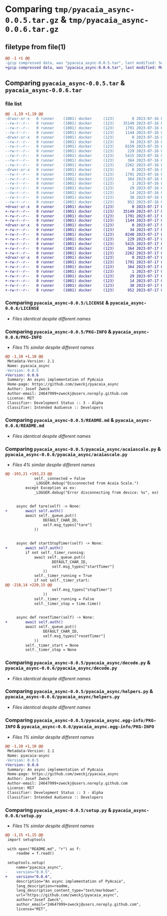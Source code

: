 # Comparing `tmp/pyacaia_async-0.0.5.tar.gz` & `tmp/pyacaia_async-0.0.6.tar.gz`

## filetype from file(1)

```diff
@@ -1 +1 @@
-gzip compressed data, was "pyacaia_async-0.0.5.tar", last modified: Sun Jul 16 06:09:07 2023, max compression
+gzip compressed data, was "pyacaia_async-0.0.6.tar", last modified: Mon Jul 17 05:47:52 2023, max compression
```

## Comparing `pyacaia_async-0.0.5.tar` & `pyacaia_async-0.0.6.tar`

### file list

```diff
@@ -1,19 +1,19 @@
-drwxr-xr-x   0 runner    (1001) docker     (123)        0 2023-07-16 06:09:07.773082 pyacaia_async-0.0.5/
--rw-r--r--   0 runner    (1001) docker     (123)    35149 2023-07-16 06:08:53.000000 pyacaia_async-0.0.5/LICENSE
--rw-r--r--   0 runner    (1001) docker     (123)     1791 2023-07-16 06:09:07.773082 pyacaia_async-0.0.5/PKG-INFO
--rw-r--r--   0 runner    (1001) docker     (123)     1144 2023-07-16 06:08:53.000000 pyacaia_async-0.0.5/README.md
-drwxr-xr-x   0 runner    (1001) docker     (123)        0 2023-07-16 06:09:07.773082 pyacaia_async-0.0.5/pyacaia_async/
--rw-r--r--   0 runner    (1001) docker     (123)       34 2023-07-16 06:08:53.000000 pyacaia_async-0.0.5/pyacaia_async/__init__.py
--rw-r--r--   0 runner    (1001) docker     (123)     8159 2023-07-16 06:08:53.000000 pyacaia_async-0.0.5/pyacaia_async/acaiascale.py
--rw-r--r--   0 runner    (1001) docker     (123)      229 2023-07-16 06:08:53.000000 pyacaia_async-0.0.5/pyacaia_async/const.py
--rw-r--r--   0 runner    (1001) docker     (123)     5415 2023-07-16 06:08:53.000000 pyacaia_async-0.0.5/pyacaia_async/decode.py
--rw-r--r--   0 runner    (1001) docker     (123)      364 2023-07-16 06:08:53.000000 pyacaia_async-0.0.5/pyacaia_async/exceptions.py
--rw-r--r--   0 runner    (1001) docker     (123)     2262 2023-07-16 06:08:53.000000 pyacaia_async-0.0.5/pyacaia_async/helpers.py
-drwxr-xr-x   0 runner    (1001) docker     (123)        0 2023-07-16 06:09:07.773082 pyacaia_async-0.0.5/pyacaia_async.egg-info/
--rw-r--r--   0 runner    (1001) docker     (123)     1791 2023-07-16 06:09:07.000000 pyacaia_async-0.0.5/pyacaia_async.egg-info/PKG-INFO
--rw-r--r--   0 runner    (1001) docker     (123)      364 2023-07-16 06:09:07.000000 pyacaia_async-0.0.5/pyacaia_async.egg-info/SOURCES.txt
--rw-r--r--   0 runner    (1001) docker     (123)        1 2023-07-16 06:09:07.000000 pyacaia_async-0.0.5/pyacaia_async.egg-info/dependency_links.txt
--rw-r--r--   0 runner    (1001) docker     (123)       29 2023-07-16 06:09:07.000000 pyacaia_async-0.0.5/pyacaia_async.egg-info/requires.txt
--rw-r--r--   0 runner    (1001) docker     (123)       14 2023-07-16 06:09:07.000000 pyacaia_async-0.0.5/pyacaia_async.egg-info/top_level.txt
--rw-r--r--   0 runner    (1001) docker     (123)       38 2023-07-16 06:09:07.773082 pyacaia_async-0.0.5/setup.cfg
--rw-r--r--   0 runner    (1001) docker     (123)      952 2023-07-16 06:08:53.000000 pyacaia_async-0.0.5/setup.py
+drwxr-xr-x   0 runner    (1001) docker     (123)        0 2023-07-17 05:47:52.834052 pyacaia_async-0.0.6/
+-rw-r--r--   0 runner    (1001) docker     (123)    35149 2023-07-17 05:47:37.000000 pyacaia_async-0.0.6/LICENSE
+-rw-r--r--   0 runner    (1001) docker     (123)     1791 2023-07-17 05:47:52.834052 pyacaia_async-0.0.6/PKG-INFO
+-rw-r--r--   0 runner    (1001) docker     (123)     1144 2023-07-17 05:47:37.000000 pyacaia_async-0.0.6/README.md
+drwxr-xr-x   0 runner    (1001) docker     (123)        0 2023-07-17 05:47:52.834052 pyacaia_async-0.0.6/pyacaia_async/
+-rw-r--r--   0 runner    (1001) docker     (123)       34 2023-07-17 05:47:37.000000 pyacaia_async-0.0.6/pyacaia_async/__init__.py
+-rw-r--r--   0 runner    (1001) docker     (123)     8240 2023-07-17 05:47:37.000000 pyacaia_async-0.0.6/pyacaia_async/acaiascale.py
+-rw-r--r--   0 runner    (1001) docker     (123)      229 2023-07-17 05:47:37.000000 pyacaia_async-0.0.6/pyacaia_async/const.py
+-rw-r--r--   0 runner    (1001) docker     (123)     5415 2023-07-17 05:47:37.000000 pyacaia_async-0.0.6/pyacaia_async/decode.py
+-rw-r--r--   0 runner    (1001) docker     (123)      364 2023-07-17 05:47:37.000000 pyacaia_async-0.0.6/pyacaia_async/exceptions.py
+-rw-r--r--   0 runner    (1001) docker     (123)     2262 2023-07-17 05:47:37.000000 pyacaia_async-0.0.6/pyacaia_async/helpers.py
+drwxr-xr-x   0 runner    (1001) docker     (123)        0 2023-07-17 05:47:52.834052 pyacaia_async-0.0.6/pyacaia_async.egg-info/
+-rw-r--r--   0 runner    (1001) docker     (123)     1791 2023-07-17 05:47:52.000000 pyacaia_async-0.0.6/pyacaia_async.egg-info/PKG-INFO
+-rw-r--r--   0 runner    (1001) docker     (123)      364 2023-07-17 05:47:52.000000 pyacaia_async-0.0.6/pyacaia_async.egg-info/SOURCES.txt
+-rw-r--r--   0 runner    (1001) docker     (123)        1 2023-07-17 05:47:52.000000 pyacaia_async-0.0.6/pyacaia_async.egg-info/dependency_links.txt
+-rw-r--r--   0 runner    (1001) docker     (123)       29 2023-07-17 05:47:52.000000 pyacaia_async-0.0.6/pyacaia_async.egg-info/requires.txt
+-rw-r--r--   0 runner    (1001) docker     (123)       14 2023-07-17 05:47:52.000000 pyacaia_async-0.0.6/pyacaia_async.egg-info/top_level.txt
+-rw-r--r--   0 runner    (1001) docker     (123)       38 2023-07-17 05:47:52.834052 pyacaia_async-0.0.6/setup.cfg
+-rw-r--r--   0 runner    (1001) docker     (123)      952 2023-07-17 05:47:37.000000 pyacaia_async-0.0.6/setup.py
```

### Comparing `pyacaia_async-0.0.5/LICENSE` & `pyacaia_async-0.0.6/LICENSE`

 * *Files identical despite different names*

### Comparing `pyacaia_async-0.0.5/PKG-INFO` & `pyacaia_async-0.0.6/PKG-INFO`

 * *Files 1% similar despite different names*

```diff
@@ -1,10 +1,10 @@
 Metadata-Version: 2.1
 Name: pyacaia_async
-Version: 0.0.5
+Version: 0.0.6
 Summary: An async implementation of PyAcaia
 Home-page: https://github.com/zweckj/pyacaia_async
 Author: Josef Zweck
 Author-email: 24647999+zweckj@users.noreply.github.com
 License: MIT
 Classifier: Development Status :: 3 - Alpha
 Classifier: Intended Audience :: Developers
```

### Comparing `pyacaia_async-0.0.5/README.md` & `pyacaia_async-0.0.6/README.md`

 * *Files identical despite different names*

### Comparing `pyacaia_async-0.0.5/pyacaia_async/acaiascale.py` & `pyacaia_async-0.0.6/pyacaia_async/acaiascale.py`

 * *Files 4% similar despite different names*

```diff
@@ -193,21 +193,23 @@
             self._connected = False
             _LOGGER.debug("Disconnected from Acaia Scale.")
         except Exception as ex:
             _LOGGER.debug("Error disconnecting from device: %s", ex)
 
 
     async def tare(self) -> None:
+        await self.auth()
         await self._queue.put((
                 DEFAULT_CHAR_ID, 
                 self.msg_types["tare"]
             ))
 
 
     async def startStopTimer(self) -> None:
+        await self.auth()
         if not self._timer_running:
             await self._queue.put((      
                     DEFAULT_CHAR_ID, 
                     self.msg_types["startTimer"]
                 ))
             self._timer_running = True
             if not self._timer_start:
@@ -218,14 +220,15 @@
                     self.msg_types["stopTimer"]
                 ))
             self._timer_running = False
             self._timer_stop = time.time()
 
 
     async def resetTimer(self) -> None:
+        await self.auth()
         await self._queue.put((
                 DEFAULT_CHAR_ID, 
                 self.msg_types["resetTimer"]
             ))
         self._timer_start = None
         self._timer_stop = None
```

### Comparing `pyacaia_async-0.0.5/pyacaia_async/decode.py` & `pyacaia_async-0.0.6/pyacaia_async/decode.py`

 * *Files identical despite different names*

### Comparing `pyacaia_async-0.0.5/pyacaia_async/helpers.py` & `pyacaia_async-0.0.6/pyacaia_async/helpers.py`

 * *Files identical despite different names*

### Comparing `pyacaia_async-0.0.5/pyacaia_async.egg-info/PKG-INFO` & `pyacaia_async-0.0.6/pyacaia_async.egg-info/PKG-INFO`

 * *Files 1% similar despite different names*

```diff
@@ -1,10 +1,10 @@
 Metadata-Version: 2.1
 Name: pyacaia-async
-Version: 0.0.5
+Version: 0.0.6
 Summary: An async implementation of PyAcaia
 Home-page: https://github.com/zweckj/pyacaia_async
 Author: Josef Zweck
 Author-email: 24647999+zweckj@users.noreply.github.com
 License: MIT
 Classifier: Development Status :: 3 - Alpha
 Classifier: Intended Audience :: Developers
```

### Comparing `pyacaia_async-0.0.5/setup.py` & `pyacaia_async-0.0.6/setup.py`

 * *Files 1% similar despite different names*

```diff
@@ -1,15 +1,15 @@
 import setuptools
 
 with open("README.md", "r") as f:
     readme = f.read()
 
 setuptools.setup(
     name="pyacaia_async",
-    version="0.0.5",
+    version="0.0.6",
     description="An async implementation of PyAcaia",
     long_description=readme,
     long_description_content_type="text/markdown",
     url="https://github.com/zweckj/pyacaia_async",
     author="Josef Zweck",
     author_email="24647999+zweckj@users.noreply.github.com",
     license="MIT",
```

